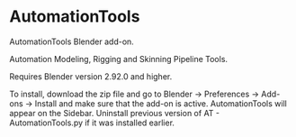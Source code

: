 # AutomationTools
AutomationTools Blender add-on.

Automation Modeling, Rigging and Skinning Pipeline Tools.

Requires Blender version 2.92.0 and higher.

To install, download the zip file and go to Blender -> Preferences -> Add-ons -> Install and make sure that the add-on is active.
 AutomationTools will appear on the Sidebar. Uninstall previous version of AT - AutomationTools.py if it was installed earlier.


